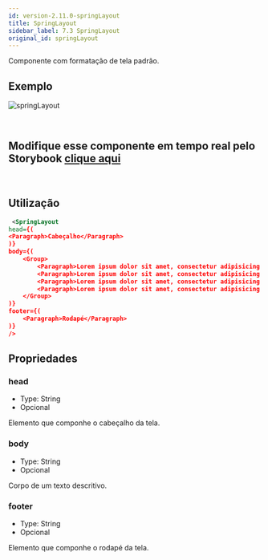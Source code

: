 ```yaml
---
id: version-2.11.0-springLayout
title: SpringLayout
sidebar_label: 7.3 SpringLayout
original_id: springLayout
---
```


Componente com formatação de tela padrão.

## Exemplo

![springLayout](assets/images_components/v2.0.0/springLayout.png)

<br>

## Modifique esse componente em tempo real pelo Storybook [clique aqui](https://ame-miniapp-components.calindra.com.br/storybook/?path=/story/organiza%C3%A7%C3%A3o-springlayout--basic)

<br>

## Utilização

```xml
 <SpringLayout
head={(
<Paragraph>Cabeçalho</Paragraph>
)}
body={(
    <Group>
        <Paragraph>Lorem ipsum dolor sit amet, consectetur adipisicing elit. Accusamus, ad aliquam amet animi aut beatae blanditiis consequatur dignissimos earum ex fugiat illum nulla placeat quae quos repellat tenetur? Dicta, earum?</Paragraph>
        <Paragraph>Lorem ipsum dolor sit amet, consectetur adipisicing elit. Accusamus, ad aliquam amet animi aut beatae blanditiis consequatur dignissimos earum ex fugiat illum nulla placeat quae quos repellat tenetur? Dicta, earum?</Paragraph>
        <Paragraph>Lorem ipsum dolor sit amet, consectetur adipisicing elit. Accusamus, ad aliquam amet animi aut beatae blanditiis consequatur dignissimos earum ex fugiat illum nulla placeat quae quos repellat tenetur? Dicta, earum?</Paragraph>
        <Paragraph>Lorem ipsum dolor sit amet, consectetur adipisicing elit. Accusamus, ad aliquam amet animi aut beatae blanditiis consequatur dignissimos earum ex fugiat illum nulla placeat quae quos repellat tenetur? Dicta, earum?</Paragraph>
    </Group>
)}
footer={(
    <Paragraph>Rodapé</Paragraph>
)}
/>
```


## Propriedades

### head

- Type: String
- Opcional

Elemento que componhe o cabeçalho da tela.

### body

- Type: String
- Opcional

Corpo de um texto descritivo.

### footer

- Type: String
- Opcional

Elemento que componhe o rodapé da tela.
